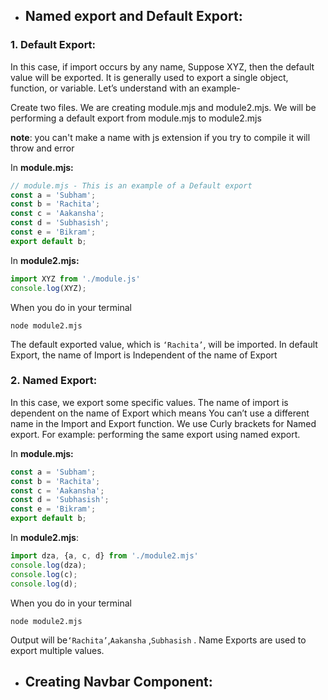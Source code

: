 * ##  Named export and Default Export:

### 1. Default Export: 
In this case, if import occurs by any name, Suppose XYZ, then the default value will be exported. It is generally used to export a single object, function, or variable. Let’s understand with an example-

Create two files. We are creating module.mjs and module2.mjs. We will be performing a default export from module.mjs to module2.mjs

**note**: you can't make a name with js extension if you try to compile it will throw and error


In **module.mjs:**
```jsx
// module.mjs - This is an example of a Default export
const a = 'Subham';
const b = 'Rachita';
const c = 'Aakansha';
const d = 'Subhasish';
const e = 'Bikram';
export default b;
```


In **module2.mjs:**

```jsx
import XYZ from './module.js'
console.log(XYZ);
```
When you do in your terminal
```
node module2.mjs
```
The default exported value, which is ```‘Rachita’```, will be imported. In default Export, the name of Import is Independent of the name of Export

### 2. Named Export:
In this case, we export some specific values. The name of import is dependent on the name of Export which means You can’t use a different name in the Import and Export function. We use Curly brackets for Named export. For example: performing the same export using named export.

In **module.mjs:**
```jsx
const a = 'Subham';
const b = 'Rachita';
const c = 'Aakansha';
const d = 'Subhasish';
const e = 'Bikram';
export default b;
```

In **module2.mjs**:
```jsx
import dza, {a, c, d} from './module2.mjs'
console.log(dza);
console.log(c);
console.log(d);
```
When you do in your terminal
```
node module2.mjs
```
Output will be```‘Rachita’```,```Aakansha``` ,```Subhasish``` .  Name Exports are used to export multiple values.

* ## Creating Navbar Component:
